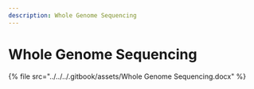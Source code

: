 ```yaml
---
description: Whole Genome Sequencing
---
```


# Whole Genome Sequencing



{% file src="../../../.gitbook/assets/Whole Genome Sequencing.docx" %}
